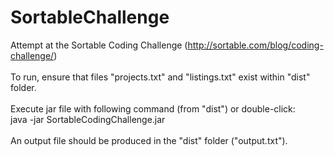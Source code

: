 SortableChallenge
=================
Attempt at the Sortable Coding Challenge (http://sortable.com/blog/coding-challenge/)
<br><br>
To run, ensure that files "projects.txt" and "listings.txt" exist within "dist" folder.
<br><br>
Execute jar file with following command (from "dist") or double-click:<br>
java -jar SortableCodingChallenge.jar
<br><br>
An output file should be produced in the "dist" folder ("output.txt"). 